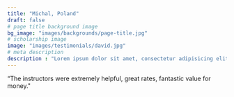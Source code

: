```yaml
---
title: "Michal, Poland"
draft: false
# page title background image
bg_image: "images/backgrounds/page-title.jpg"
# scholarship image
image: "images/testimonials/david.jpg"
# meta description
description : "Lorem ipsum dolor sit amet, consectetur adipisicing elit, sed do eiusmod tempor incididunt ut labore. dolore magna aliqua. Ut enim ad minim veniam, quis nostrud."
---
```


“The instructors were extremely helpful, great rates, fantastic value for money."